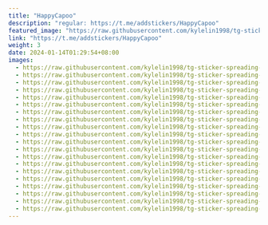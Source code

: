 ```yaml
---
title: "HappyCapoo"
description: "regular: https://t.me/addstickers/HappyCapoo"
featured_image: "https://raw.githubusercontent.com/kylelin1998/tg-sticker-spreading-worldwide-images/main/img/c54b5cee-69bf-40e9-8276-ed199b2bbd48.jpg"
link: "https://t.me/addstickers/HappyCapoo"
weight: 3
date: 2024-01-14T01:29:54+08:00
images:
  - https://raw.githubusercontent.com/kylelin1998/tg-sticker-spreading-worldwide-images/main/img/c54b5cee-69bf-40e9-8276-ed199b2bbd48.jpg
  - https://raw.githubusercontent.com/kylelin1998/tg-sticker-spreading-worldwide-images/main/img/1f0e8a20-5524-4638-ba83-73a3e9855425.jpg
  - https://raw.githubusercontent.com/kylelin1998/tg-sticker-spreading-worldwide-images/main/img/384e40dc-6d32-4016-98cd-3c5b12958848.jpg
  - https://raw.githubusercontent.com/kylelin1998/tg-sticker-spreading-worldwide-images/main/img/7b643463-54cd-44a2-bb16-1f2b6ade949e.jpg
  - https://raw.githubusercontent.com/kylelin1998/tg-sticker-spreading-worldwide-images/main/img/0b7ee878-ea63-424c-a7bd-315c0c1249e5.jpg
  - https://raw.githubusercontent.com/kylelin1998/tg-sticker-spreading-worldwide-images/main/img/1e08edbb-438b-486e-9fd9-e7c148e2fa9a.jpg
  - https://raw.githubusercontent.com/kylelin1998/tg-sticker-spreading-worldwide-images/main/img/a3f18d05-1cca-4c5b-9824-4b8e7c6602c0.jpg
  - https://raw.githubusercontent.com/kylelin1998/tg-sticker-spreading-worldwide-images/main/img/786228e5-0688-4650-bc76-5be8ea9bd02b.jpg
  - https://raw.githubusercontent.com/kylelin1998/tg-sticker-spreading-worldwide-images/main/img/f5e306fe-b92a-4c9e-ba90-bda32fa43d46.jpg
  - https://raw.githubusercontent.com/kylelin1998/tg-sticker-spreading-worldwide-images/main/img/b9f7f8bb-bbc9-45de-b9ee-3bd5a0488457.jpg
  - https://raw.githubusercontent.com/kylelin1998/tg-sticker-spreading-worldwide-images/main/img/8412943d-881d-4fd4-ac7a-116a7d082dfe.jpg
  - https://raw.githubusercontent.com/kylelin1998/tg-sticker-spreading-worldwide-images/main/img/25df61f4-57be-456d-ae4f-03eaad524261.jpg
  - https://raw.githubusercontent.com/kylelin1998/tg-sticker-spreading-worldwide-images/main/img/c1a1d73a-0118-430f-b51c-17b8a7716677.jpg
  - https://raw.githubusercontent.com/kylelin1998/tg-sticker-spreading-worldwide-images/main/img/59e09e80-87b8-4fa0-a56c-9f6596e90b95.jpg
  - https://raw.githubusercontent.com/kylelin1998/tg-sticker-spreading-worldwide-images/main/img/b471f861-28b9-43d0-94df-a22ec3780ba4.jpg
  - https://raw.githubusercontent.com/kylelin1998/tg-sticker-spreading-worldwide-images/main/img/9d81d230-1d6f-49ac-b638-57b00cc4e672.jpg
  - https://raw.githubusercontent.com/kylelin1998/tg-sticker-spreading-worldwide-images/main/img/5bb43698-9c79-4e32-bace-4bd538b8b190.jpg
  - https://raw.githubusercontent.com/kylelin1998/tg-sticker-spreading-worldwide-images/main/img/b55416f1-9857-47b9-b5a9-5887f5411337.jpg
  - https://raw.githubusercontent.com/kylelin1998/tg-sticker-spreading-worldwide-images/main/img/ffd1795b-f8e7-444b-8290-a566a8490657.jpg
  - https://raw.githubusercontent.com/kylelin1998/tg-sticker-spreading-worldwide-images/main/img/48c7835c-7108-4b1e-acae-d6dc95f47f35.jpg
---
```


